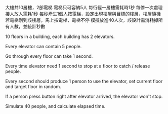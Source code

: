 大樓共10層樓，2部電梯
電梯只可容納5人
每行經一層樓需耗時1秒
每停一次處理接人放人需耗1秒
每秒產生1個人按電梯，設定出現樓層與目標的樓層，樓層隨機
若電梯剛到該樓層，馬上按電梯，電梯不停
模擬放進40人次，該設計需消耗掉所有人數，並統計秒數

10 floors in a building, each building has 2 elevators.

Every elevator can contain 5 people.

Go through every floor can take 1 second.

Every time elevator need 1 second to stop at a floor to catch / release people.

Every second should produce 1 person to use the elevator, set current floor and target floor in random.

If a person press button right after elevator arrived, the elevator won't stop.  

Simulate 40 people, and calculate elapsed time.

